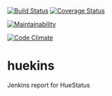 

[![Build Status](https://travis-ci.org/APCOvernight/huekins.svg?branch=master)](https://travis-ci.org/APCOvernight/huekins)
[![Coverage Status](https://coveralls.io/repos/github/APCOvernight/huekins/badge.svg?branch=master)](https://coveralls.io/github/APCOvernight/huekins?branch=master)

[![Maintainability](https://api.codeclimate.com/v1/badges/b2f9b071541bf1230b77/maintainability)](https://codeclimate.com/github/APCOvernight/huekins/maintainability)

[![Code Climate](https://img.shields.io/codeclimate/maintainability/APCOvernight/huekins.svg)]()

# huekins
Jenkins report for HueStatus
